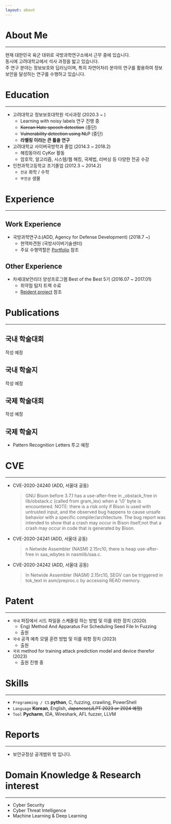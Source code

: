 ```yaml
---
layout: about 
---
```


# About Me
___  

현재 대한민국 육군 대위로 국방과학연구소에서 근무 중에 있습니다.    
동시에 고려대학교에서 석사 과정을 밟고 있습니다.  
주 연구 분야는 정보보호와 딥러닝이며, 특히 자연어처리 분야의 연구를 활용하여 정보보안을 달성하는 연구를 수행하고 있습니다.

# Education
___

- 고려대학교 정보보호대학원 석사과정 (2020.3 ~ )
    - Learning with noisy labels 연구 진행 중   
    - ~~Korean Hate speech detection~~ (중단)
    - ~~Vulnerability detection using NLP~~ (중단)
    - **라벨링 이라는 큰 틀을 연구**
- 고려대학교 사이버국방학과 졸업 (2014.3 ~ 2018.2)
    - 해킹동아리 CyKor 활동
    - 암호학, 알고리즘, 시스템/웹 해킹, 국제법, 리버싱 등 다양한 전공 수강
- 인천과학고등학교 조기졸업 (2012.3 ~ 2014.2)
    - ```전공``` 화학 / 수학
    - ```부전공```  생물

# Experience
___
## Work Experience
- 국방과학연구소(ADD, Agency for Defense Development) (2018.7 ~)
  - 현역파견원 (국방사이버기술센터)
  - 주요 수행역할은 [Portfolio](https://ssinsch.github.io/portfolio/) 참조

## Other Experience
- 차세대보안리더 양성프로그램 Best of the Best 5기 (2016.07 ~ 2017.01)
    - 취약점 탐지 트랙 수료
    - [Reident project](https://ssinsch.github.io/portfolio/) 참조

# Publications
___
## 국내 학술대회
작성 예정

## 국내 학술지
작성 예정

## 국제 학술대회
작성 예정

## 국제 학술지
- Pattern Recognition Letters 투고 예정

# CVE
___
- CVE-2020-24240 (ADD, 서울대 공동)
    >GNU Bison before 3.7.1 has a use-after-free in _obstack_free in lib/obstack.c (called from gram_lex) when a '\0' byte is encountered. NOTE: there is a risk only if Bison is used with untrusted input, and the observed bug happens to cause unsafe behavior with a specific compiler/architecture. The bug report was intended to show that a crash may occur in Bison itself,not that a crash may occur in code that is generated by Bison.
- CVE-2020-24241 (ADD, 서울대 공동)
  >n Netwide Assembler (NASM) 2.15rc10, there is heap use-after-free in saa_wbytes in nasmlib/saa.c.
- CVE-2020-24242 (ADD, 서울대 공동)
    >In Netwide Assembler (NASM) 2.15rc10, SEGV can be triggered in tok_text in asm/preproc.c by accessing READ memory.

# Patent
___
- ```국내``` 퍼징에서 시드 파일을 스케줄링 하는 방법 및 이를 위한 장치 (2020)
  - Eng) Method And Apparatus For Scheduling Seed File In Fuzzing
  - 출원
- ```국내``` 공격 예측 모델 훈련 방법 및 이를 위항 장치 (2023) 
  - 출원
- ```국외``` method for training attack prediction model and device therefor (2023)
  - 출원 진행 중

# Skills
___
- ```Programming / CS```  **python**, C, fuzzing, crawling, PowerShell
- ```Language``` **Korean**, English, ~~Japanese(JLPT 2023 or 2024 예정)~~
- ```Tool``` **Pycharm**, IDA, Wireshark, AFL fuzzer, LLVM

# Reports
___
- 보안규정상 공개범위 밖 입니다.

# Domain Knowledge & Research interest
___ 
- Cyber Security
- Cyber Threat Intelligence
- Machine Learning & Deep Learning

